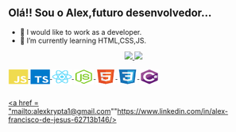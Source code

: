 ## Olá!! Sou o Alex,futuro desenvolvedor...

- 🔭 I would like to work as a developer.
- 🌱 I’m currently learning HTML,CSS,JS.

<div align="center">
  <a href="https://github.com/alexdevll">
  <img height="180em" src="https://github-readme-stats.vercel.app/api?username=alexdevll_icons=true&theme=tokyonight&include_all_commits=true&count_private=true&title_color=ffff"/>
  <img height="180em" src="https://github-readme-stats.vercel.app/api/top-langs/?username=alexdevll=compact&langs_count=7&theme=tokyonight&title_color=ffff"/>
</div>
 
 <div style="display: inline_block"><br>
  <img align="center" alt="Leo-Js" height="30" width="40" src="https://raw.githubusercontent.com/devicons/devicon/master/icons/javascript/javascript-plain.svg">
  <img align="center" alt="Leo-Ts" height="30" width="40" src="https://raw.githubusercontent.com/devicons/devicon/master/icons/typescript/typescript-plain.svg">
  <img align="center" alt="Leo-React" height="30" width="40" src="https://raw.githubusercontent.com/devicons/devicon/master/icons/react/react-original.svg">
   <img align="center" alt="Leo-Node" height="30" width="40" src="https://raw.githubusercontent.com/devicons/devicon/master/icons/nodejs/nodejs-original.svg">
  <img align="center" alt="Leo-HTML" height="30" width="40" src="https://raw.githubusercontent.com/devicons/devicon/master/icons/html5/html5-original.svg">
  <img align="center" alt="Leo-CSS" height="30" width="40" src="https://raw.githubusercontent.com/devicons/devicon/master/icons/css3/css3-original.svg">
  <img align="center" alt="Leo-Csharp" height="30" width="40" src="https://raw.githubusercontent.com/devicons/devicon/master/icons/csharp/csharp-original.svg">
 
</div>

  ##
 
<div> 

  <a href = "mailto:alexkrypta1@gmail.com""https://www.linkedin.com/in/alex-francisco-de-jesus-62713b146/></a> 
</div>
